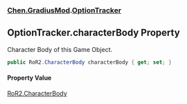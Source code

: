 
### [Chen.GradiusMod](./Chen-GradiusMod 'Chen.GradiusMod').[OptionTracker](./Chen-GradiusMod-OptionTracker 'Chen.GradiusMod.OptionTracker')

## OptionTracker.characterBody Property
Character Body of this Game Object.  
```csharp
public RoR2.CharacterBody characterBody { get; set; }
```

#### Property Value
[RoR2.CharacterBody](https://docs.microsoft.com/en-us/dotnet/api/RoR2.CharacterBody 'RoR2.CharacterBody')  
